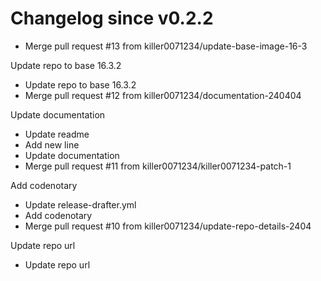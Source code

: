 # Changelog since v0.2.2
- Merge pull request #13 from killer0071234/update-base-image-16-3

Update repo to base 16.3.2 
- Update repo to base 16.3.2 
- Merge pull request #12 from killer0071234/documentation-240404

Update documentation 
- Update readme 
- Add new line 
- Update documentation 
- Merge pull request #11 from killer0071234/killer0071234-patch-1

Add codenotary 
- Update release-drafter.yml 
- Add codenotary 
- Merge pull request #10 from killer0071234/update-repo-details-2404

Update repo url 
- Update repo url 
